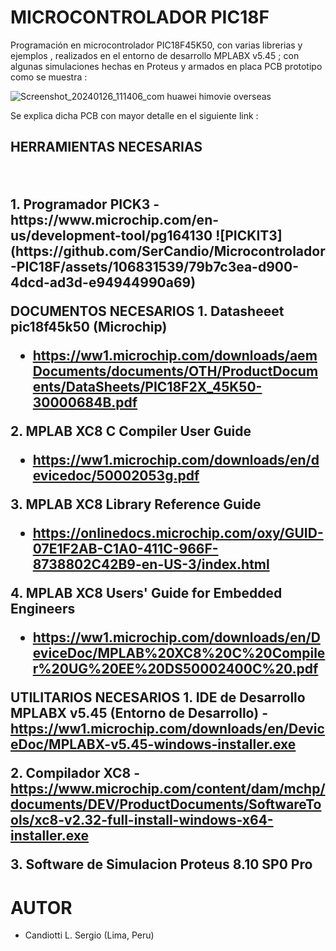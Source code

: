 # MICROCONTROLADOR PIC18F
Programación en microcontrolador PIC18F45K50, con varias librerias y ejemplos , realizados en el entorno de desarrollo MPLABX v5.45 ; 
con algunas simulaciones hechas en Proteus y armados en placa PCB prototipo como se muestra : 

![Screenshot_20240126_111406_com huawei himovie overseas](https://github.com/SerCandio/Microcontrolador-PIC18F/assets/106831539/8ea3695e-99f9-4c77-9be9-508394b23255)

Se explica dicha PCB con mayor detalle en el siguiente link : 

<h2 dir="auto" tabindex="-1">HERRAMIENTAS NECESARIAS<p><strong>&nbsp;</strong></p>
<B>1. Programador PICK3</B>
- https://www.microchip.com/en-us/development-tool/pg164130
![PICKIT3](https://github.com/SerCandio/Microcontrolador-PIC18F/assets/106831539/79b7c3ea-d900-4dcd-ad3d-e94944990a69)

DOCUMENTOS NECESARIOS
<B>1. Datasheeet pic18f45k50 (Microchip)</B>
- https://ww1.microchip.com/downloads/aemDocuments/documents/OTH/ProductDocuments/DataSheets/PIC18F2X_45K50-30000684B.pdf
  
<B>2. MPLAB XC8 C Compiler User Guide</B>
- https://ww1.microchip.com/downloads/en/devicedoc/50002053g.pdf

<B>3. MPLAB XC8 Library Reference Guide</B>
- https://onlinedocs.microchip.com/oxy/GUID-07E1F2AB-C1A0-411C-966F-8738802C42B9-en-US-3/index.html

<B>4. MPLAB XC8 Users' Guide for Embedded Engineers</B>
- https://ww1.microchip.com/downloads/en/DeviceDoc/MPLAB%20XC8%20C%20Compiler%20UG%20EE%20DS50002400C%20.pdf

UTILITARIOS NECESARIOS
<B>1. IDE de Desarrollo MPLABX v5.45 (Entorno de Desarrollo)</B>
-https://ww1.microchip.com/downloads/en/DeviceDoc/MPLABX-v5.45-windows-installer.exe

<B>2. Compilador XC8</B> 
-https://www.microchip.com/content/dam/mchp/documents/DEV/ProductDocuments/SoftwareTools/xc8-v2.32-full-install-windows-x64-installer.exe

<B>3. Software de Simulacion Proteus 8.10 SP0 Pro</B>

# AUTOR
- Candiotti L. Sergio (Lima, Peru)
